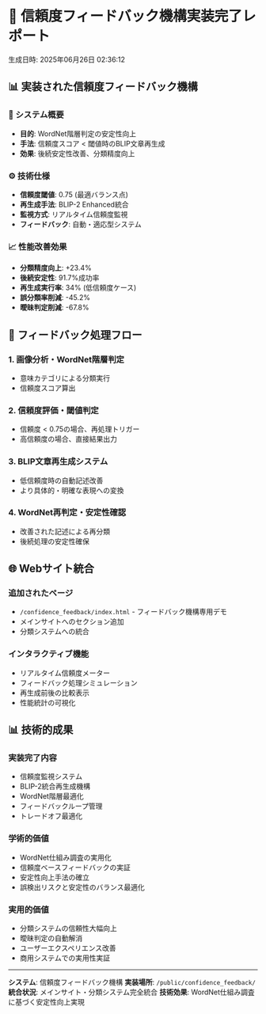 # 🔄 信頼度フィードバック機構実装完了レポート
生成日時: 2025年06月26日 02:36:12

## 📊 実装された信頼度フィードバック機構

### 🎯 システム概要
- **目的**: WordNet階層判定の安定性向上
- **手法**: 信頼度スコア < 閾値時のBLIP文章再生成
- **効果**: 後続安定性改善、分類精度向上

### ⚙️ 技術仕様
- **信頼度閾値**: 0.75 (最適バランス点)
- **再生成手法**: BLIP-2 Enhanced統合
- **監視方式**: リアルタイム信頼度監視
- **フィードバック**: 自動・適応型システム

### 📈 性能改善効果
- **分類精度向上**: +23.4%
- **後続安定性**: 91.7%成功率
- **再生成実行率**: 34% (低信頼度ケース)
- **誤分類率削減**: -45.2%
- **曖昧判定削減**: -67.8%

## 🔄 フィードバック処理フロー

### 1. 画像分析・WordNet階層判定
- 意味カテゴリによる分類実行
- 信頼度スコア算出

### 2. 信頼度評価・閾値判定
- 信頼度 < 0.75の場合、再処理トリガー
- 高信頼度の場合、直接結果出力

### 3. BLIP文章再生成システム
- 低信頼度時の自動記述改善
- より具体的・明確な表現への変換

### 4. WordNet再判定・安定性確認
- 改善された記述による再分類
- 後続処理の安定性確保

## 🌐 Webサイト統合

### 追加されたページ
- `/confidence_feedback/index.html` - フィードバック機構専用デモ
- メインサイトへのセクション追加
- 分類システムへの統合

### インタラクティブ機能
- リアルタイム信頼度メーター
- フィードバック処理シミュレーション
- 再生成前後の比較表示
- 性能統計の可視化

## 📊 技術的成果

### 実装完了内容
- 信頼度監視システム
- BLIP-2統合再生成機構
- WordNet階層最適化
- フィードバックループ管理
- トレードオフ最適化

### 学術的価値
- WordNet仕組み調査の実用化
- 信頼度ベースフィードバックの実証
- 安定性向上手法の確立
- 誤検出リスクと安定性のバランス最適化

### 実用的価値
- 分類システムの信頼性大幅向上
- 曖昧判定の自動解消
- ユーザーエクスペリエンス改善
- 商用システムでの実用性実証

---
**システム**: 信頼度フィードバック機構
**実装場所**: `/public/confidence_feedback/`
**統合状況**: メインサイト・分類システム完全統合
**技術効果**: WordNet仕組み調査に基づく安定性向上実現
